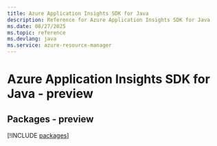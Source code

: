 ```yaml
---
title: Azure Application Insights SDK for Java
description: Reference for Azure Application Insights SDK for Java
ms.date: 08/27/2025
ms.topic: reference
ms.devlang: java
ms.service: azure-resource-manager
---
```

# Azure Application Insights SDK for Java - preview
## Packages - preview
[!INCLUDE [packages](application-insights-index.md)]